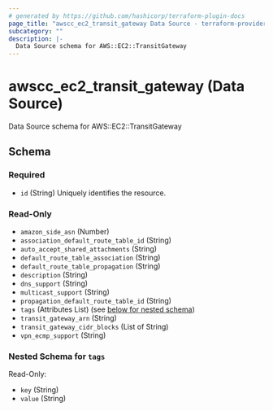 ```yaml
---
# generated by https://github.com/hashicorp/terraform-plugin-docs
page_title: "awscc_ec2_transit_gateway Data Source - terraform-provider-awscc"
subcategory: ""
description: |-
  Data Source schema for AWS::EC2::TransitGateway
---
```


# awscc_ec2_transit_gateway (Data Source)

Data Source schema for AWS::EC2::TransitGateway



<!-- schema generated by tfplugindocs -->
## Schema

### Required

- `id` (String) Uniquely identifies the resource.

### Read-Only

- `amazon_side_asn` (Number)
- `association_default_route_table_id` (String)
- `auto_accept_shared_attachments` (String)
- `default_route_table_association` (String)
- `default_route_table_propagation` (String)
- `description` (String)
- `dns_support` (String)
- `multicast_support` (String)
- `propagation_default_route_table_id` (String)
- `tags` (Attributes List) (see [below for nested schema](#nestedatt--tags))
- `transit_gateway_arn` (String)
- `transit_gateway_cidr_blocks` (List of String)
- `vpn_ecmp_support` (String)

<a id="nestedatt--tags"></a>
### Nested Schema for `tags`

Read-Only:

- `key` (String)
- `value` (String)
